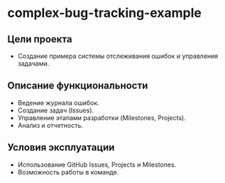 # complex-bug-tracking-example

## Цели проекта
- Создание примера системы отслеживания ошибок и управления задачами.

## Описание функциональности
- Ведение журнала ошибок.
- Создание задач (Issues).
- Управление этапами разработки (Milestones, Projects).
- Анализ и отчетность.

## Условия эксплуатации
- Использование GitHub Issues, Projects и Milestones.
- Возможность работы в команде.
